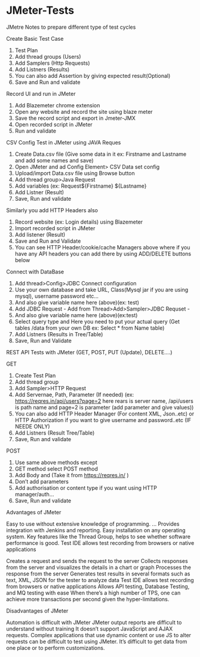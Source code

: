 # JMeter-Tests


JMetre Notes to prepare different type of test cycles

Create Basic Test Case

1. Test Plan
2. Add thread groups (Users)
3. Add Samplers (Http Requests)
4. Add Listners (Results)
5. You can also add Assertion by giving expected result(Optional)
6. Save and Run and validate


Record UI and run in JMeter

1. Add Blazemeter chrome extension
2. Open any website and record the site using blaze meter
3. Save the record script and export in Jmeter-JMX
4. Open recorded script in JMeter
5. Run and validate

CSV Config Test in JMeter using JAVA Reques

1. Create Data.csv file (Give some data in it ex: Firstname and Lastname and add some names and save)
2. Open JMeter and ad Config Element> CSV Data set config
3. Upload/import Data.csv file using Browse button
4. Add thread group>Java Request
5. Add variables (ex: Request${Firstname} ${Lastname}
6. Add Listner (Result)
7. Save, Run and validate

Similarly you add HTTP Headers also

1. Record website (ex: Login details) using Blazemeter
2. Import recorded script in JMeter
3. Add listener (Result)
4. Save and Run and Validate
5. You can see HTTP Header/cookie/cache Managers above where if you have any API headers you can add there by using ADD/DELETE buttons below


Connect with DataBase

1. Add thread>Config>JDBC Connect configuration
2. Use your own database and take URL, Class(Mysql jar if you are using mysql), username password etc…
3. And also give variable name here (above)(ex: test)
4. Add JDBC Request - Add from Thread>Add>Sampler>JDBC Requset - 
5. And also give variable name here (above)(ex:test)
6. Select query type and Here you need to put your actual query (Get tables /data from your own DB ex: Select * from Name table)
7. Add Listners (Results in Tree/Table)
8. Save, Run and Validate

REST API Tests with JMeter (GET, POST, PUT (Update), DELETE….)

GET

1. Create Test Plan
2. Add thread group
3. Add Sampler>HTTP Request
4. Add Servernae, Path, Parameter (If needed) (ex: https://reqres.in/api/users?page=2  here rears is server name, /api/users is path name and page=2 is parameter (add parameter and give values))
5. You can also add HTTP Header Manager (For content XML, Json..etc) or HTTP Authorization if you want to give username and password..etc (IF NEEDE ONLY)
6. Add Listners (Result Tree/Table)
7. Save, Run and validate

POST 
1. Use same above methods except
2. GET method select POST method
3. Add Body and  (Take it from https://reqres.in/ )
4. Don’t add parameters
5. Add authorisation or content type if you want using HTTP manager/auth…
6. Save, Run and validate


Advantages of JMeter

Easy to use without extensive knowledge of programming. ...
Provides integration with Jenkins and reporting.
Easy installation on any operating system.
Key features like the Thread Group, helps to see whether software performance is good.
Test IDE allows test recording from browsers or native applications

Creates a request and sends the request to the server
Collects responses from the server and visualizes the details in a chart or graph
Processes the response from the server
Generates test results in several formats such as text, XML, JSON for the tester to analyze data
Test IDE allows test recording from browsers or native applications
Allows API testing, Database Testing, and MQ testing with ease
When there’s a high number of TPS, one can achieve more transactions per second given the hyper-limitations.

Disadvantages of JMeter

Automation is difficult with JMeter
JMeter output reports are difficult to understand without training
It doesn’t support JavaScript and AJAX requests.
Complex applications that use dynamic content or use JS to alter requests can be difficult to test using JMeter.
It’s difficult to get data from one place or to perform customizations.



